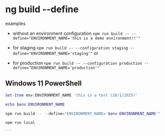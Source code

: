 # ng build --define

examples

- without an environment configuration `npm run build -- --define="ENVIRONMENT_NAME='this is a demo environment!!'"`

- for staging `npm run build -- --configuration staging --define="ENVIRONMENT_NAME='staging'"` or

- for production `npm run build -- --configuration production --define="ENVIRONMENT_NAME='production'"`

## Windows 11 PowerShell

````PowerShell
Set-Item env:ENVIRONMENT_NAME 'this is a test (10/1/2025)'

echo $env:ENVIRONMENT_NAME

npm run build -- --define="ENVIRONMENT_NAME='$env:ENVIRONMENT_NAME'"

npm run local

```
